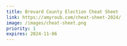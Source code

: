 ```yaml
---
title: Brevard County Election Cheat Sheet
link: https://amyroub.com/cheat-sheet-2024/
image: /images/cheat-sheet.png
priority: 1
expires: 2024-11-06
---
```

